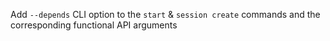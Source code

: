 Add `--depends` CLI option to the `start` &amp; `session create` commands and the corresponding functional API arguments
